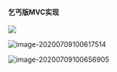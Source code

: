 #### 乞丐版MVC实现

![](http://qiniu.kj120.cn/65867c3e3fb105ca74fca4264691c81.png)

![image-20200709100617514](http://qiniu.kj120.cn/image-20200709100617514.png)

![image-20200709100656905](http://qiniu.kj120.cn/image-20200709100656905.png)